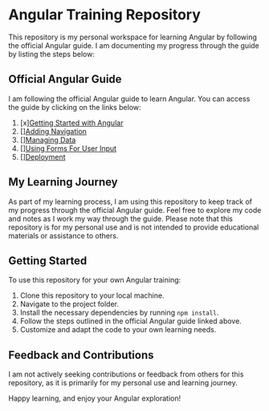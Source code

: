 # Angular Training Repository

This repository is my personal workspace for learning Angular by following the official Angular guide. I am documenting my progress through the guide by listing the steps below:

## Official Angular Guide

I am following the official Angular guide to learn Angular. You can access the guide by clicking on the links below:

1. [x][Getting Started with Angular](https://angular.io/start)
2. [][Adding Navigation](https://angular.io/start/start-routing)
3. [][Managing Data](https://angular.io/start/start-data)
4. [][Using Forms For User Input](https://angular.io/start/start-forms)
5. [][Deployment](https://angular.io/start/start-deployment)

## My Learning Journey

As part of my learning process, I am using this repository to keep track of my progress through the official Angular guide. Feel free to explore my code and notes as I work my way through the guide. Please note that this repository is for my personal use and is not intended to provide educational materials or assistance to others.

## Getting Started

To use this repository for your own Angular training:

1. Clone this repository to your local machine.
2. Navigate to the project folder.
3. Install the necessary dependencies by running `npm install`.
4. Follow the steps outlined in the official Angular guide linked above.
5. Customize and adapt the code to your own learning needs.

## Feedback and Contributions

I am not actively seeking contributions or feedback from others for this repository, as it is primarily for my personal use and learning journey.

Happy learning, and enjoy your Angular exploration!

